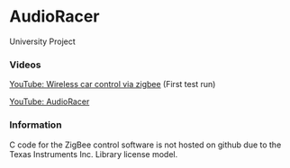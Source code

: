 AudioRacer
=========
University Project

### Videos

[YouTube: Wireless car control via zigbee](http://www.youtube.com/watch?v=whj3E_e5Ng8) (First test run)

[YouTube: AudioRacer](http://www.youtube.com/watch?v=RgHPVbPUozI)

### Information
C code for the ZigBee control software is not hosted on github due to the Texas Instruments Inc. Library license model.
